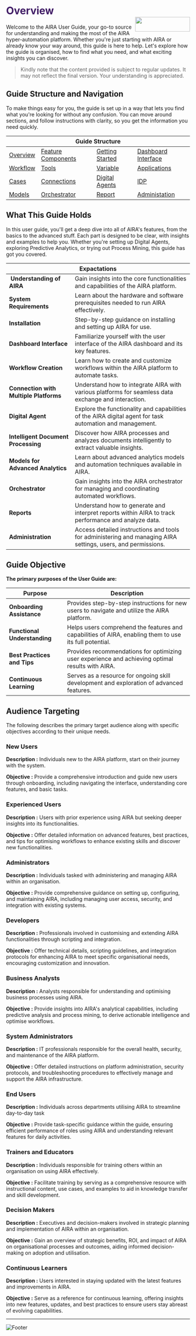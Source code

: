 <h1><span style="color: #411d66;">Overview                                                       <img align="right" width="150" height="40" src="https://github.com/airacommunity/AIRA-Installation/assets/153823636/2aee8e84-f308-4494-a715-afd9421b606e">
</span></h1>


Welcome to the AIRA User Guide, your go-to source for understanding and making the most of the AIRA hyper-automation platform. Whether you're just starting with AIRA or already know your way around, this guide is here to help. Let's explore how the guide is organised, how to find what you need, and what exciting insights you can discover.
<blockquote class="is-warning">Kindly note that the content provided is subject to regular updates. It may not reflect the final version. Your understanding is appreciated.</blockquote>
<h2 id="guide-structure-and-navigation" class="toc-header">Guide Structure and Navigation</h2>
To make things easy for you, the guide is set up in a way that lets you find what you're looking for without any confusion. You can move around sections, and follow instructions with clarity, so you get the information you need quickly.
<table class="my-table" style="width: 100%;">
<thead>
<tr>
<th colspan="4">Guide Structure</th>
</tr>
</thead>
<tbody>
<tr>
<td><a href="https://github.com/airacommunity/AIRA-User-Guide/blob/main/A.%20Introduction%20to%20AIRA%20User%20Guide.md">Overview</a></td>
<td><a href="https://github.com/airacommunity/AIRA-User-Guide/blob/main/B.%20Feature%20Components.md">Feature Components</a></td>
<td><a href="https://github.com/airacommunity/AIRA-User-Guide/blob/main/C.%20Getting%20Started.md">Getting Started</a></td>
<td><a href="https://github.com/airacommunity/AIRA-User-Guide/blob/main/D.%20Dashboard%20Interface.md">Dashboard Interface</a></td>
</tr>
<tr>
<td><a href="https://github.com/airacommunity/AIRA-User-Guide/blob/main/E.%20Workflow%20Creation.md">Workflow</a></td>
<td><a href="https://github.com/airacommunity/AIRA-User-Guide/blob/main/E.1.%20Tools.md">Tools</a></td>
<td><a href="https://github.com/airacommunity/AIRA-User-Guide/blob/main/E.2.%20Variables%20Explaination.md">Variable</a></td>
<td><a href="https://github.com/airacommunity/AIRA-User-Guide/blob/main/E.3%20Activity%20Application.md">Applications</a></td>
</tr>
<tr>
<td><a href="https://github.com/airacommunity/AIRA-User-Guide/blob/main/F.%20Cases%20AIRA%20Human%20Activity.md">Cases</a></td>
<td><a href="https://github.com/airacommunity/AIRA-User-Guide/blob/main/G.%20Connections.md">Connections</a></td>
<td><a href="https://github.com/airacommunity/AIRA-User-Guide/blob/main/H.%20Digitla%20Agents.md">Digital Agents</a></td>
<td><a href="https://github.com/airacommunity/AIRA-User-Guide/blob/main/I.%20Intelligent%20Document%20Processing.md">IDP</a></td>
</tr>
<tr>
<td><a href="https://github.com/airacommunity/AIRA-User-Guide/blob/main/J.%20Models.md">Models</a></td>
<td><a href="https://github.com/airacommunity/AIRA-User-Guide/blob/main/K.%20Orchestrator.md">Orchestrator</a></td>
<td><a href="https://github.com/airacommunity/AIRA-User-Guide/blob/main/L.%20Reports.md">Report</a></td>
<td><a href="https://github.com/airacommunity/AIRA-User-Guide/blob/main/M.%20Administration.md">Administation</a></td>
</tr>
</tbody>
</table>
<h2 id="what-this-guide-holds" class="toc-header">What This Guide Holds</h2>
In this user guide, you'll get a deep dive into all of AIRA's features, from the basics to the advanced stuff. Each part is designed to be clear, with insights and examples to help you. Whether you're setting up Digital Agents, exploring Predictive Analytics, or trying out Process Mining, this guide has got you covered.
<div>
<table class="my-table">
<thead>
<tr>
<th colspan="2">Expactations</th>
</tr>
</thead>
<tbody>
<tr>
<td style="text-align: left;"><strong> Understanding of AIRA</strong></td>
<td style="text-align: left;">Gain insights into the core functionalities and capabilities of the AIRA platform.</td>
</tr>
<tr>
<td style="text-align: left;"><strong>System Requirements</strong></td>
<td style="text-align: left;">Learn about the hardware and software prerequisites needed to run AIRA effectively.</td>
</tr>
<tr>
<td style="text-align: left;"><strong>Installation</strong></td>
<td style="text-align: left;">Step-by-step guidance on installing and setting up AIRA for use.</td>
</tr>
<tr>
<td style="text-align: left;"><strong>Dashboard Interface</strong></td>
<td style="text-align: left;">Familiarize yourself with the user interface of the AIRA dashboard and its key features.</td>
</tr>
<tr>
<td style="text-align: left;"><strong>Workflow Creation</strong></td>
<td style="text-align: left;">Learn how to create and customize workflows within the AIRA platform to automate tasks.</td>
</tr>
<tr>
<td style="text-align: left;"><strong>Connection with Multiple Platforms</strong></td>
<td style="text-align: left;">Understand how to integrate AIRA with various platforms for seamless data exchange and interaction.</td>
</tr>
<tr>
<td style="text-align: left;"><strong>Digital Agent</strong></td>
<td style="text-align: left;">Explore the functionality and capabilities of the AIRA digital agent for task automation and management.</td>
</tr>
<tr>
<td style="text-align: left;"><strong>Intelligent Document Processing</strong></td>
<td style="text-align: left;">Discover how AIRA processes and analyzes documents intelligently to extract valuable insights.</td>
</tr>
<tr>
<td style="text-align: left;"><strong>Models for Advanced Analytics</strong></td>
<td style="text-align: left;">Learn about advanced analytics models and automation techniques available in AIRA.</td>
</tr>
<tr>
<td style="text-align: left;"><strong>Orchestrator</strong></td>
<td style="text-align: left;">Gain insights into the AIRA orchestrator for managing and coordinating automated workflows.</td>
</tr>
<tr>
<td style="text-align: left;"><strong>Reports</strong></td>
<td style="text-align: left;">Understand how to generate and interpret reports within AIRA to track performance and analyze data.</td>
</tr>
<tr>
<td style="text-align: left;"><strong>Administration</strong></td>
<td style="text-align: left;">Access detailed instructions and tools for administering and managing AIRA settings, users, and permissions.</td>
</tr>
</tbody>
</table>
</div>
<h2 id="guide-objective" class="toc-header">Guide Objective</h2>
<strong>The primary purposes of the User Guide are:</strong>
<div class="table-container">
<table class="my-table">
<thead>
<tr>
<th>Purpose</th>
<th>Description</th>
</tr>
</thead>
<tbody>
<tr>
<td style="text-align: left;"><strong>Onboarding Assistance</strong></td>
<td style="text-align: left;">Provides step-by-step instructions for new users to navigate and utilize the AIRA platform.</td>
</tr>
<tr>
<td style="text-align: left;"><strong>Functional Understanding</strong></td>
<td style="text-align: left;">Helps users comprehend the features and capabilities of AIRA, enabling them to use its full potential.</td>
</tr>
<tr>
<td style="text-align: left;"><strong>Best Practices and Tips</strong></td>
<td style="text-align: left;">Provides recommendations for optimizing user experience and achieving optimal results with AIRA.</td>
</tr>
<tr>
<td style="text-align: left;"><strong>Continuous Learning</strong></td>
<td style="text-align: left;">Serves as a resource for ongoing skill development and exploration of advanced features.</td>
</tr>
</tbody>
</table>
</div>
<h2 id="audience-targeting" class="toc-header">Audience Targeting</h2>
The following describes the primary target audience along with specific objectives according to their unique needs.
<h3><strong>New Users</strong></h3>
<strong>Description :</strong> Individuals new to the AIRA platform, start on their journey with the system.

<strong>Objective :</strong> Provide a comprehensive introduction and guide new users through onboarding, including navigating the interface, understanding core features, and basic tasks.
<h3><strong>Experienced Users</strong></h3>
<strong>Description :</strong> Users with prior experience using AIRA but seeking deeper insights into its functionalities.

<strong>Objective :</strong> Offer detailed information on advanced features, best practices, and tips for optimising workflows to enhance existing skills and discover new functionalities.
<h3><strong>Administrators</strong></h3>
<strong>Description :</strong> Individuals tasked with administering and managing AIRA within an organisation.

<strong>Objective :</strong> Provide comprehensive guidance on setting up, configuring, and maintaining AIRA, including managing user access, security, and integration with existing systems.
<h3><strong>Developers</strong></h3>
<strong>Description :</strong> Professionals involved in customising and extending AIRA functionalities through scripting and integration.

<strong>Objective :</strong> Offer technical details, scripting guidelines, and integration protocols for enhancing AIRA to meet specific organisational needs, encouraging customization and innovation.
<h3><strong>Business Analysts</strong></h3>
<strong>Description :</strong> Analysts responsible for understanding and optimising business processes using AIRA.

<strong>Objective :</strong> Provide insights into AIRA's analytical capabilities, including predictive analysis and process mining, to derive actionable intelligence and optimise workflows.
<h3><strong>System Administrators</strong></h3>
<strong>Description :</strong> IT professionals responsible for the overall health, security, and maintenance of the AIRA platform.

<strong>Objective :</strong> Offer detailed instructions on platform administration, security protocols, and troubleshooting procedures to effectively manage and support the AIRA infrastructure.
<h3><strong>End Users</strong></h3>
<strong>Description :</strong> Individuals across departments utilising AIRA to streamline day-to-day task

<strong>Objective :</strong> Provide task-specific guidance within the guide, ensuring efficient performance of roles using AIRA and understanding relevant features for daily activities.
<h3><strong>Trainers and Educators</strong></h3>
<strong>Description :</strong> Individuals responsible for training others within an organisation on using AIRA effectively.

<strong>Objective :</strong> Facilitate training by serving as a comprehensive resource with instructional content, use cases, and examples to aid in knowledge transfer and skill development.
<h3><strong>Decision Makers</strong></h3>
<strong>Description :</strong> Executives and decision-makers involved in strategic planning and implementation of AIRA within an organisation.

<strong>Objective :</strong> Gain an overview of strategic benefits, ROI, and impact of AIRA on organisational processes and outcomes, aiding informed decision-making on adoption and utilisation.
<h3><strong>Continuous Learners</strong></h3>
<strong>Description :</strong> Users interested in staying updated with the latest features and improvements in AIRA.

<strong>Objective :</strong> Serve as a reference for continuous learning, offering insights into new features, updates, and best practices to ensure users stay abreast of evolving capabilities.

---

![Footer](https://github.com/airacommunity/AIRA-Installation/assets/153823636/f78c5168-fae6-4a12-a01d-8e98fe7d7ae2)
